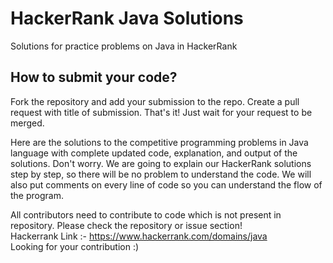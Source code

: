 # HackerRank Java Solutions
Solutions for practice problems on Java in HackerRank

## How to submit your code?
Fork the repository and add your submission to the repo. Create a pull request with title of submission. That's it! Just wait for your request to be merged.

Here are the solutions to the competitive programming problems in Java language with complete updated code, explanation, and output of the solutions.
Don't worry. We are going to explain our HackerRank solutions step by step, so there will be no problem to understand the code. We will also put comments on every line of code so you can understand the flow of the program.

All contributors need to contribute to code which is not present in repository. Please check the repository or issue section!<br>
Hackerrank Link :- https://www.hackerrank.com/domains/java <br>
Looking for your contribution :)
